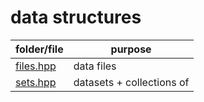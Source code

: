 # data structures

folder/file             | purpose
---                     | ---
[files.hpp](files.hpp)  | data files
[sets.hpp](sets.hpp)    | datasets + collections of
